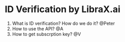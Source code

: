 # ID Verification by LibraX.ai

1. What is ID verification? How do we do it? @Peter
2. How to use the API? @A
3. How to get subscrption key? @V
